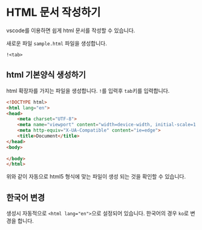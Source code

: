 # HTML 문서 작성하기
vscode를 이용하면 쉽게 html 문서를 작성할 수 있습니다.


새로운 파일 `sample.html` 파일을 생성합니다.




```
!<tab>
```

## html 기본양식 생성하기
html 확장자를 가지는 파일을 생성합니다.
`!`를 입력후 `tab`키를 입력합니다.

```html
<!DOCTYPE html>
<html lang="en">
<head>
    <meta charset="UTF-8">
    <meta name="viewport" content="width=device-width, initial-scale=1.0">
    <meta http-equiv="X-UA-Compatible" content="ie=edge">
    <title>Document</title>
</head>
<body>
    
</body>
</html>
```

위와 같이 자동으로 html5 형식에 맞는 파일이 생성 되는 것을 확인할 수 있습니다.

## 한국어 변경
생성시 자동적으로 `<html lang="en">`으로 설정되어 있습니다. 한국어의 경우 `ko`로 변경을 합니다.

